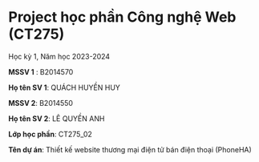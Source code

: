 # Project học phần Công nghệ Web (CT275)

Học kỳ 1, Năm học 2023-2024

**MSSV 1** : B2014570

**Họ tên SV 1**: QUÁCH HUYỀN HUY

**MSSV 2**: B2014550

**Họ tên SV 2**: LÊ QUYỀN ANH

**Lớp học phần**: CT275_02

**Tên dự án**: Thiết kế website thương mại điện tử bán điện thoại (PhoneHA)

